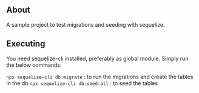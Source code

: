 ## About

A sample project to test migrations and seeding with sequelize.

## Executing

You need sequelize-cli installed, preferably as global module. Simply run the below commands:

`npx sequelize-cli db:migrate` : to run the migrations and create the tables in the db
`npx sequelize-cli db:seed:all` : to seed the tables
